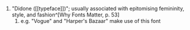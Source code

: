 1. "Didone ([[typeface]])"; usually associated with epitomising femininity, style, and fashion^[Why Fonts Matter, p. 53]
	1. e.g. "Vogue" and "Harper's Bazaar" make use of this font